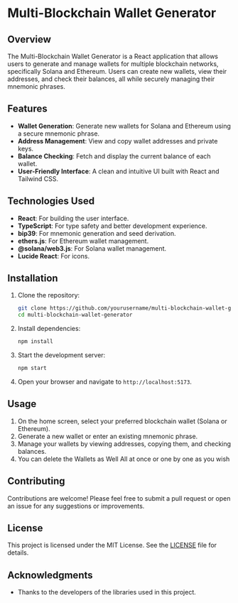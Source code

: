 # Multi-Blockchain Wallet Generator

## Overview

The Multi-Blockchain Wallet Generator is a React application that allows users to generate and manage wallets for multiple blockchain networks, specifically Solana and Ethereum. Users can create new wallets, view their addresses, and check their balances, all while securely managing their mnemonic phrases.

## Features

- **Wallet Generation**: Generate new wallets for Solana and Ethereum using a secure mnemonic phrase.
- **Address Management**: View and copy wallet addresses and private keys.
- **Balance Checking**: Fetch and display the current balance of each wallet.
- **User-Friendly Interface**: A clean and intuitive UI built with React and Tailwind CSS.

## Technologies Used

- **React**: For building the user interface.
- **TypeScript**: For type safety and better development experience.
- **bip39**: For mnemonic generation and seed derivation.
- **ethers.js**: For Ethereum wallet management.
- **@solana/web3.js**: For Solana wallet management.
- **Lucide React**: For icons.

## Installation

1. Clone the repository:
   ```bash
   git clone https://github.com/yourusername/multi-blockchain-wallet-generator.git
   cd multi-blockchain-wallet-generator
   ```

2. Install dependencies:
   ```bash
   npm install
   ```

3. Start the development server:
   ```bash
   npm start
   ```

4. Open your browser and navigate to `http://localhost:5173`.

## Usage

1. On the home screen, select your preferred blockchain wallet (Solana or Ethereum).
2. Generate a new wallet or enter an existing mnemonic phrase.
3. Manage your wallets by viewing addresses, copying them, and checking balances.
4. You can delete the Wallets as Well All at once or one by one as you wish
## Contributing

Contributions are welcome! Please feel free to submit a pull request or open an issue for any suggestions or improvements.

## License

This project is licensed under the MIT License. See the [LICENSE](LICENSE) file for details.

## Acknowledgments

- Thanks to the developers of the libraries used in this project.